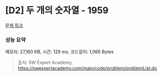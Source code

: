 # [D2] 두 개의 숫자열 - 1959 

[문제 링크](https://swexpertacademy.com/main/code/problem/problemDetail.do?contestProbId=AV5PpoFaAS4DFAUq) 

### 성능 요약

메모리: 27,160 KB, 시간: 129 ms, 코드길이: 1,066 Bytes



> 출처: SW Expert Academy, https://swexpertacademy.com/main/code/problem/problemList.do